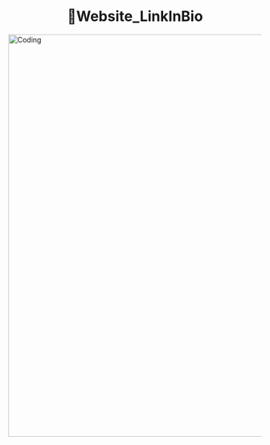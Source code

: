 
<h1 align="center">👋Website_LinkInBio</h1>

<img align="right" alt="Coding" width="800" src="https://cdn.discordapp.com/attachments/923343160334241873/1124087694155333693/Inkedimage.jpg">

